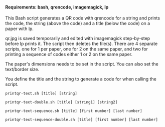 #### Requirements: bash, qrencode, imagemagick, lp

This Bash script generates a QR code with qrencode for a string and prints the code, the string (above the code) and a title (below the code) on a paper with lp.

qr.jpg is saved temporarily and edited with imagemagick step-by-step before lp prints it. The script then deletes the file(s).
There are 4 separate scripts, one for 1 per paper, one for 2 on the same paper, and two for printing a sequence of codes either 1 or 2 on the same paper.

The paper's dimensions needs to be set in the script. You can also set the text/border size.

You define the title and the string to generate a code for when calling the script.

`printqr-text.sh [title] [string]`

`printqr-text-double.sh [title] [string1] [string2]`

`printqr-text-sequence.sh [title] [first number] [last number]`

`printqr-text-sequence-double.sh [title] [first number] [last number]`
